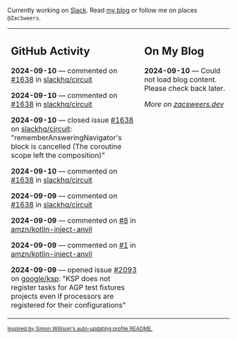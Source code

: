 Currently working on [Slack](https://slack.com/). Read [my blog](https://zacsweers.dev/) or follow me on places `@ZacSweers`.

<table><tr><td valign="top" width="60%">

## GitHub Activity
<!-- githubActivity starts -->
**2024-09-10** — commented on [#1638](https://github.com/slackhq/circuit/issues/1638#issuecomment-2341402983) in [slackhq/circuit](https://github.com/slackhq/circuit)

**2024-09-10** — commented on [#1638](https://github.com/slackhq/circuit/issues/1638#issuecomment-2340413380) in [slackhq/circuit](https://github.com/slackhq/circuit)

**2024-09-10** — closed issue [#1638](https://github.com/slackhq/circuit/issues/1638) on [slackhq/circuit](https://github.com/slackhq/circuit): "rememberAnsweringNavigator's block is cancelled (The coroutine scope left the composition)"

**2024-09-10** — commented on [#1638](https://github.com/slackhq/circuit/issues/1638#issuecomment-2339587355) in [slackhq/circuit](https://github.com/slackhq/circuit)

**2024-09-09** — commented on [#1638](https://github.com/slackhq/circuit/issues/1638#issuecomment-2338974963) in [slackhq/circuit](https://github.com/slackhq/circuit)

**2024-09-09** — commented on [#8](https://github.com/amzn/kotlin-inject-anvil/issues/8#issuecomment-2338844549) in [amzn/kotlin-inject-anvil](https://github.com/amzn/kotlin-inject-anvil)

**2024-09-09** — commented on [#1](https://github.com/amzn/kotlin-inject-anvil/issues/1#issuecomment-2338841805) in [amzn/kotlin-inject-anvil](https://github.com/amzn/kotlin-inject-anvil)

**2024-09-09** — opened issue [#2093](https://github.com/google/ksp/issues/2093) on [google/ksp](https://github.com/google/ksp): "KSP does not register tasks for AGP test fixtures projects even if processors are registered for their configurations"
<!-- githubActivity ends -->
</td><td valign="top" width="40%">

## On My Blog
<!-- blog starts -->
**2024-09-10** — Could not load blog content. Please check back later.
<!-- blog ends -->
_More on [zacsweers.dev](https://zacsweers.dev/)_
</td></tr></table>

<sub><a href="https://simonwillison.net/2020/Jul/10/self-updating-profile-readme/">Inspired by Simon Willison's auto-updating profile README.</a></sub>